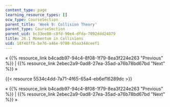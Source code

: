 ```yaml
---
content_type: page
learning_resource_types: []
ocw_type: CourseSection
parent_title: 'Week 9: Collision Theory'
parent_type: CourseSection
parent_uid: bc33ee80-c8fd-90e4-dfda-7092ddd24879
title: 26.1 Momentum in Collisions
uid: 18f46ffb-be76-a46e-9780-65aa344ceef1
---
```


« {{% resource_link b4cadb97-94c4-8f08-1f79-8ea3f224e263 "Previous" %}} | {{% resource_link 2ebec2a9-0ad8-27ea-35ad-a76b78bd67bd "Next" %}} »

{{< resource 5534c4dd-7a71-4f65-65a4-eb6ef16289dc >}}

« {{% resource_link b4cadb97-94c4-8f08-1f79-8ea3f224e263 "Previous" %}} | {{% resource_link 2ebec2a9-0ad8-27ea-35ad-a76b78bd67bd "Next" %}} »